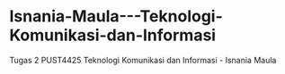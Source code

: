 # Isnania-Maula---Teknologi-Komunikasi-dan-Informasi
Tugas 2 PUST4425 Teknologi Komunikasi dan Informasi - Isnania Maula
